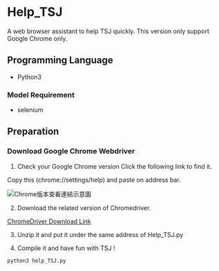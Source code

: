 # Help_TSJ
A web browser assistant to help TSJ quickly.
This version only support Google Chrome only.

## Programming Language
- Python3

### Model Requirement
- selenium

## Preparation
### Download Google Chrome Webdriver
1. Check your Google Chrome version 
Click the following link to find it.  
  
Copy this (chrome://settings/help) and paste on address bar.  
  
![Chrome版本查看連結示意圖](https://imgur.com/ysQwqIQ.png)  
  
2. Download the related version of Chromedriver.  
  
[ChromeDriver Download Link](https://chromedriver.chromium.org/downloads)
  
3. Unzip it and put it under the same address of Help_TSJ.py
  
5. Compile it and have fun with TSJ !  
```
python3 help_TSJ.py
```

